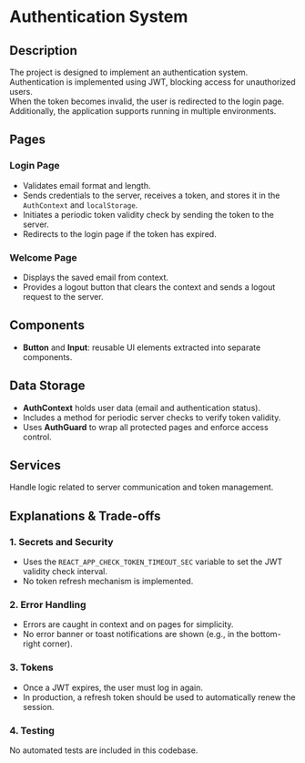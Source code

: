 # Authentication System

## Description
The project is designed to implement an authentication system.  
Authentication is implemented using JWT, blocking access for unauthorized users.  
When the token becomes invalid, the user is redirected to the login page.  
Additionally, the application supports running in multiple environments.

## Pages

### Login Page
- Validates email format and length.  
- Sends credentials to the server, receives a token, and stores it in the `AuthContext` and `localStorage`.  
- Initiates a periodic token validity check by sending the token to the server.  
- Redirects to the login page if the token has expired.

### Welcome Page
- Displays the saved email from context.  
- Provides a logout button that clears the context and sends a logout request to the server.

## Components
- **Button** and **Input**: reusable UI elements extracted into separate components.

## Data Storage
- **AuthContext** holds user data (email and authentication status).  
- Includes a method for periodic server checks to verify token validity.  
- Uses **AuthGuard** to wrap all protected pages and enforce access control.

## Services
Handle logic related to server communication and token management.

## Explanations & Trade-offs

### 1. Secrets and Security
- Uses the `REACT_APP_CHECK_TOKEN_TIMEOUT_SEC` variable to set the JWT validity check interval.  
- No token refresh mechanism is implemented.

### 2. Error Handling
- Errors are caught in context and on pages for simplicity.  
- No error banner or toast notifications are shown (e.g., in the bottom-right corner).

### 3. Tokens
- Once a JWT expires, the user must log in again.  
- In production, a refresh token should be used to automatically renew the session.

### 4. Testing
No automated tests are included in this codebase.  